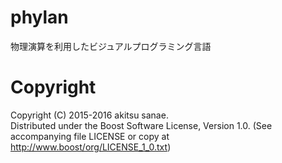 # phylan
物理演算を利用したビジュアルプログラミング言語

# Copyright
Copyright (C) 2015-2016 akitsu sanae.  
Distributed under the Boost Software License, Version 1.0. 
(See accompanying file LICENSE or copy at http://www.boost/org/LICENSE_1_0.txt)  


